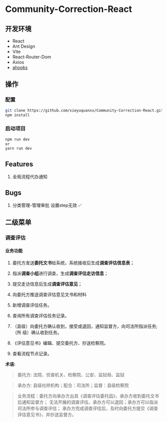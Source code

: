 # Community-Correction-React

## 开发环境

- React
- Ant Design
- Vite
- React-Router-Dom
- Axios
- [ahooks](https://ahooks.js.org/zh-CN/guide)

## 操作
### 配置
```bash
git clone https://github.com/xieyuquanxx/Community-Correction-React.git
npm install
```
### 启动项目
```bash
npm run dev
or
yarn run dev 
```


## Features
1. 全局流程代办通知

## Bugs
1. 分类管理-管理审批 设置step无效 ✅

## 二级菜单

### 调查评估

#### 业务功能

1. 委托方发送**委托文书**给系统，系统接收后生成**调查评估信息表**；
2. 指派**调查小组**进行调查，生成**调查评估走访信息**；
3. 提交走访信息后生成**调查评估意见**；
4. 向委托方推送调查评估意见文书和材料


5. 新增调查评估任务。
6. 查询所有调查评估任务记录。
7. （县级）向委托方确认收到，接受或退回，通知监督方，向司法所指派任务;（所 级）确认收到任务。
8. 《评估意见书》编辑、提交委托方、抄送检察院。
9.  查看流程节点记录。

**术语:**
> 委托方: 法院、侦查机关、检察院、公安、监狱局、监狱

> 承办方: 县级社矫机构；配合：司法所；监督：县级检察院

> 业务流程：委托方向承办方出具《调查评估委托函》，承办方收到委托文书后通知监督方；
> 无法开展的调查评估，承办方可以退回；承办方可以指派司法所参与调查评估；
> 承办方完成调查评估后，及时向委托方提交《调查评估意见书》，并抄送监督方。